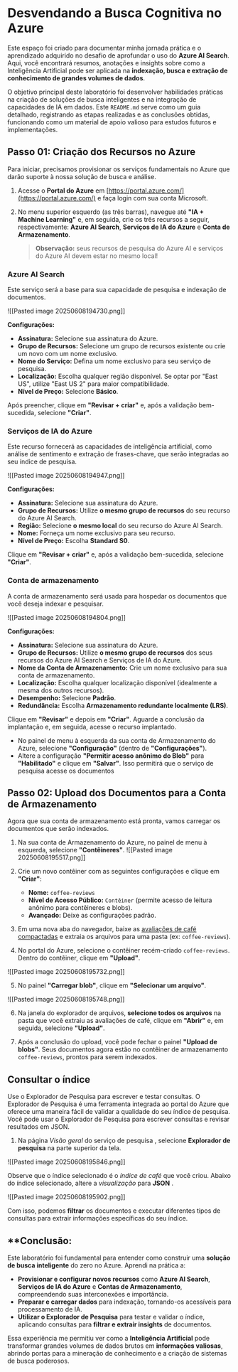 # Desvendando a Busca Cognitiva no Azure

Este espaço foi criado para documentar minha jornada prática e o aprendizado adquirido no desafio de aprofundar o uso do **Azure AI Search**. Aqui, você encontrará resumos, anotações e insights sobre como a Inteligência Artificial pode ser aplicada na **indexação, busca e extração de conhecimento de grandes volumes de dados**.

O objetivo principal deste laboratório foi desenvolver habilidades práticas na criação de soluções de busca inteligentes e na integração de capacidades de IA em dados. Este `README.md` serve como um guia detalhado, registrando as etapas realizadas e as conclusões obtidas, funcionando como um material de apoio valioso para estudos futuros e implementações.

## **Passo 01: Criação dos Recursos no Azure**

Para iniciar, precisamos provisionar os serviços fundamentais no Azure que darão suporte à nossa solução de busca e análise.

1. Acesse o **Portal do Azure** em [https://portal.azure.com/](https://portal.azure.com/) e faça login com sua conta Microsoft.
2. No menu superior esquerdo (as três barras), navegue até **"IA + Machine Learning"** e, em seguida, crie os três recursos a seguir, respectivamente: **Azure AI Search**, **Serviços de IA do Azure** e **Conta de Armazenamento**.

    > **Observação:** seus recursos de pesquisa do Azure AI e serviços do Azure AI devem estar no mesmo local!
### Azure AI Search

Este serviço será a base para sua capacidade de pesquisa e indexação de documentos.

![[Pasted image 20250608194730.png]]

**Configurações:**

- **Assinatura:** Selecione sua assinatura do Azure.
- **Grupo de Recursos:** Selecione um grupo de recursos existente ou crie um novo com um nome exclusivo.
- **Nome do Serviço:** Defina um nome exclusivo para seu serviço de pesquisa.
- **Localização:** Escolha qualquer região disponível. Se optar por "East US", utilize "East US 2" para maior compatibilidade.
- **Nível de Preço:** Selecione **Básico**.

Após preencher, clique em **"Revisar + criar"** e, após a validação bem-sucedida, selecione **"Criar"**.
### Serviços de IA do Azure

Este recurso fornecerá as capacidades de inteligência artificial, como análise de sentimento e extração de frases-chave, que serão integradas ao seu índice de pesquisa.

![[Pasted image 20250608194947.png]]

**Configurações:**

- **Assinatura:** Selecione sua assinatura do Azure.
- **Grupo de Recursos:** Utilize **o mesmo grupo de recursos** do seu recurso do Azure AI Search.
- **Região:** Selecione **o mesmo local** do seu recurso do Azure AI Search.
- **Nome:** Forneça um nome exclusivo para seu recurso.
- **Nível de Preço:** Escolha **Standard S0**.

Clique em **"Revisar + criar"** e, após a validação bem-sucedida, selecione **"Criar"**.
### Conta de armazenamento

A conta de armazenamento será usada para hospedar os documentos que você deseja indexar e pesquisar.

![[Pasted image 20250608194804.png]]

**Configurações:**

- **Assinatura:** Selecione sua assinatura do Azure.
- **Grupo de Recursos:** Utilize **o mesmo grupo de recursos** dos seus recursos do Azure AI Search e Serviços de IA do Azure.
- **Nome da Conta de Armazenamento:** Crie um nome exclusivo para sua conta de armazenamento.
- **Localização:** Escolha qualquer localização disponível (idealmente a mesma dos outros recursos).
- **Desempenho:** Selecione **Padrão**.
- **Redundância:** Escolha **Armazenamento redundante localmente (LRS)**.

Clique em **"Revisar"** e depois em **"Criar"**. Aguarde a conclusão da implantação e, em seguida, acesse o recurso implantado.

- No painel de menu à esquerda da sua conta de Armazenamento do Azure, selecione **"Configuração"** (dentro de **"Configurações"**).
- Altere a configuração **"Permitir acesso anônimo do Blob"** para **"Habilitado"** e clique em **"Salvar"**. Isso permitirá que o serviço de pesquisa acesse os documentos
## Passo 02: Upload dos Documentos para a Conta de Armazenamento

Agora que sua conta de armazenamento está pronta, vamos carregar os documentos que serão indexados.

1. Na sua conta de Armazenamento do Azure, no painel de menu à esquerda, selecione **"Contêineres"**.
![[Pasted image 20250608195517.png]]
    
2. Crie um novo contêiner com as seguintes configurações e clique em **"Criar"**:
    
    - **Nome:** `coffee-reviews`
    - **Nível de Acesso Público:** `Contêiner` (permite acesso de leitura anônimo para contêineres e blobs).
    - **Avançado:** Deixe as configurações padrão.
3. Em uma nova aba do navegador, baixe as [avaliações de café compactadas](https://aka.ms/mslearn-coffee-reviews) e extraia os arquivos para uma pasta (ex: `coffee-reviews`).
    
4. No portal do Azure, selecione o contêiner recém-criado `coffee-reviews`. Dentro do contêiner, clique em **"Upload"**.

![[Pasted image 20250608195732.png]]
    
5. No painel **"Carregar blob"**, clique em **"Selecionar um arquivo"**.

![[Pasted image 20250608195748.png]]
    
6. Na janela do explorador de arquivos, **selecione todos os arquivos** na pasta que você extraiu as avaliações de café, clique em **"Abrir"** e, em seguida, selecione **"Upload"**.
    
7. Após a conclusão do upload, você pode fechar o painel **"Upload de blobs"**. Seus documentos agora estão no contêiner de armazenamento `coffee-reviews`, prontos para serem indexados.

## Consultar o índice

Use o Explorador de Pesquisa para escrever e testar consultas. O Explorador de Pesquisa é uma ferramenta integrada ao portal do Azure que oferece uma maneira fácil de validar a qualidade do seu índice de pesquisa. Você pode usar o Explorador de Pesquisa para escrever consultas e revisar resultados em JSON.

1. Na página _Visão geral_ do serviço de pesquisa , selecione **Explorador de pesquisa** na parte superior da tela.

![[Pasted image 20250608195846.png]]

Observe que o índice selecionado é o _índice de café_ que você criou. Abaixo do índice selecionado, altere a _visualização_ para **JSON** .

![[Pasted image 20250608195902.png]]

Com isso, podemos **filtrar** os documentos e executar diferentes tipos de consultas para extrair informações específicas do seu índice.

## **Conclusão:

Este laboratório foi fundamental para entender como construir uma **solução de busca inteligente** do zero no Azure. Aprendi na prática a:

- **Provisionar e configurar novos recursos** como **Azure AI Search**, **Serviços de IA do Azure** e **Contas de Armazenamento**, compreendendo suas interconexões e importância.
- **Preparar e carregar dados** para indexação, tornando-os acessíveis para processamento de IA.
- **Utilizar o Explorador de Pesquisa** para testar e validar o índice, aplicando consultas para **filtrar e extrair insights** de documentos.

Essa experiência me permitiu ver como a **Inteligência Artificial** pode transformar grandes volumes de dados brutos em **informações valiosas**, abrindo portas para a mineração de conhecimento e a criação de sistemas de busca poderosos.
